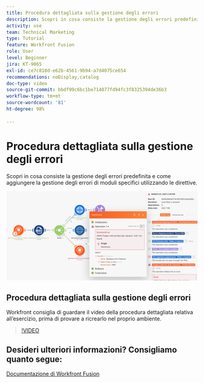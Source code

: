 ```yaml
---
title: Procedura dettagliata sulla gestione degli errori
description: Scopri in cosa consiste la gestione degli errori predefinita e come aggiungere la gestione degli errori di moduli specifici utilizzando le direttive in [!DNL Adobe Workfront Fusion].
activity: use
team: Technical Marketing
type: Tutorial
feature: Workfront Fusion
role: User
level: Beginner
jira: KT-9065
exl-id: ce7c810d-e62b-4561-9b94-a7d4075ce654
recommendations: noDisplay,catalog
doc-type: video
source-git-commit: bbdf99c6bc1be714077fd94fc3f8325394de36b3
workflow-type: tm+mt
source-wordcount: '81'
ht-degree: 98%

---
```


# Procedura dettagliata sulla gestione degli errori

Scopri in cosa consiste la gestione degli errori predefinita e come aggiungere la gestione degli errori di moduli specifici utilizzando le direttive.

![Immagine di uno scenario con gestione degli errori](assets/troubleshooting-and-error-handling-7.png)

## Procedura dettagliata sulla gestione degli errori

Workfront consiglia di guardare il video della procedura dettagliata relativa all’esercizio, prima di provare a ricrearlo nel proprio ambiente.

>[!VIDEO](https://video.tv.adobe.com/v/3418143/?quality=12&learn=on&enablevpops=1&captions=ita)

## Desideri ulteriori informazioni? Consigliamo quanto segue:

[Documentazione di Workfront Fusion](https://experienceleague.adobe.com/it/docs/workfront-fusion/using/get-started-with-fusion/understand-workfront-fusion/workfront-fusion-overview)

